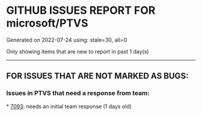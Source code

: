 
# GITHUB ISSUES REPORT FOR microsoft/PTVS


Generated on 2022-07-24 using: stale=30, all=0


Only showing items that are new to report in past 1 day(s)


---

## FOR ISSUES THAT ARE NOT MARKED AS BUGS:


### Issues in PTVS that need a response from team:


\* [7093](https://github.com/microsoft/PTVS/issues/7093 "Error: missing params.textDocument.text"): needs an initial team response (1 days old)

